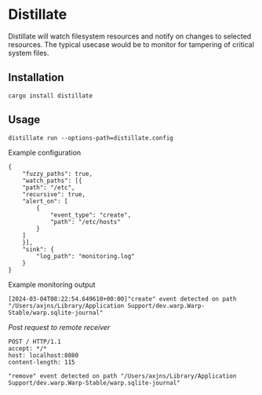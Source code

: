 # Distillate

Distillate will watch filesystem resources and notify on changes to selected resources.
The typical usecase would be to monitor for tampering of critical system files.

## Installation
```
cargo install distillate
```

## Usage

```
distillate run --options-path=distillate.config
```

Example configuration

```
{
    "fuzzy_paths": true,
    "watch_paths": [{
    "path": "/etc",
    "recursive": true,
    "alert_on": [
        {
            "event_type": "create",
            "path": "/etc/hosts"
        }
    ]
    }],
    "sink": {
        "log_path": "monitoring.log"
    }
} 
```
Example monitoring output 
```
[2024-03-04T08:22:54.649610+00:00]"create" event detected on path "/Users/axjns/Library/Application Support/dev.warp.Warp-Stable/warp.sqlite-journal"
```

_Post request to remote receiver_
```
POST / HTTP/1.1
accept: */*
host: localhost:8080
content-length: 115

"remove" event detected on path "/Users/axjns/Library/Application Support/dev.warp.Warp-Stable/warp.sqlite-journal"
```